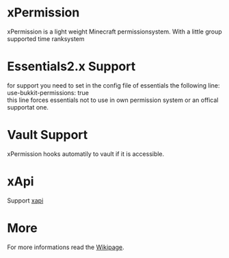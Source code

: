 # xPermission
xPermission is a light weight Minecraft permissionsystem.
With a little group supported time ranksystem

# Essentials2.x Support
for support you need to set in the config file of essentials the following line:<br>
use-bukkit-permissions: true<br>
this line forces essentials not to use in own permission system or an offical supportat one.

# Vault Support
xPermission hooks automatily to vault if it is accessible.

# xApi
Support [xapi](https://github.com/Mark615/xApi)

# More
For more informations read the [Wikipage](https://github.com/Mark615/xPermission/wiki).
